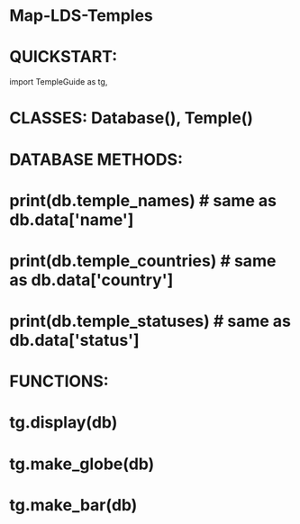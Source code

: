 # Map-LDS-Temples
# QUICKSTART:
import TempleGuide as tg,

# CLASSES: Database(), Temple()


# DATABASE METHODS:
  # print(db.temple_names)        # same as db.data['name']
  # print(db.temple_countries)    # same as db.data['country']
  # print(db.temple_statuses)       # same as db.data['status']

# FUNCTIONS:
  # tg.display(db)
  # tg.make_globe(db)
  # tg.make_bar(db)
